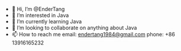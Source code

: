 - 👋 Hi, I’m @EnderTang
- 👀 I’m interested in Java
- 🌱 I’m currently learning Java
- 💞️ I’m looking to collaborate on anything about Java
- 📫 How to reach me email: endertang1984@gmail.com
                      phone: +86 13916165232

<!---
EnderTang/EnderTang is a ✨ special ✨ repository because its `README.md` (this file) appears on your GitHub profile.
You can click the Preview link to take a look at your changes.
--->
